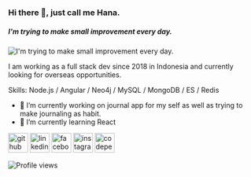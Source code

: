### Hi there 👋, just call me Hana.
##### I'm trying to make small improvement every day.

![I'm trying to make small improvement every day.](https://images.unsplash.com/photo-1502101872923-d48509bff386?ixlib=rb-1.2.1&ixid=MnwxMjA3fDB8MHxwaG90by1wYWdlfHx8fGVufDB8fHx8&auto=format&fit=crop&w=1332&h=100&q=80)

I am working as a full stack dev since 2018 in Indonesia and currently looking for overseas opportunities. 

Skills: Node.js / Angular / Neo4j / MySQL / MongoDB / ES / Redis

- 🔭 I’m currently working on journal app for my self as well as trying to make journaling as habit.
- 🌱 I’m currently learning React

[<img src='https://cdn.jsdelivr.net/npm/simple-icons@3.0.1/icons/github.svg' alt='github' height='40'>](https://github.com/aliyanamu)  [<img src='https://cdn.jsdelivr.net/npm/simple-icons@3.0.1/icons/linkedin.svg' alt='linkedin' height='40'>](https://www.linkedin.com/in/hana-aliyah-mufidah/)  [<img src='https://cdn.jsdelivr.net/npm/simple-icons@3.0.1/icons/facebook.svg' alt='facebook' height='40'>](https://www.facebook.com/ifortland)  [<img src='https://cdn.jsdelivr.net/npm/simple-icons@3.0.1/icons/instagram.svg' alt='instagram' height='40'>](https://www.instagram.com/hanalyh/)  [<img src='https://cdn.jsdelivr.net/npm/simple-icons@3.0.1/icons/codepen.svg' alt='codepen' height='40'>](https://codepen.io/HanaAl)  

![Profile views](https://gpvc.arturio.dev/aliyanamu) 

<!--
**aliyanamu/aliyanamu** is a ✨ _special_ ✨ repository because its `README.md` (this file) appears on your GitHub profile.

Here are some ideas to get you started:
- 👯 I’m looking to collaborate on ...
- 🤔 I’m looking for help with ...
- 💬 Ask me about ...
- 📫 How to reach me: ...
- 😄 Pronouns: ...
- ⚡ Fun fact: ...
-->
